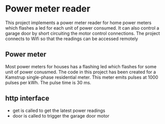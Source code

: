# Power meter reader

This project implements a power meter reader for home power meters which flashes a led for each unit of power consumed.
It can also control a garage door by short circuiting the motor control connections.
The project connects to Wifi so that the readings can be accessed remotely

## Power meter

Most power meters for houses has a flashing led which flashes for some unit of power conusmed. The code in this project has been created for a Kamstrup single-phase residential meter. This meter emits pulses at 1000 pulses per kWh. The pulse time is 30 ms.


## http interface
 * get is called to get the latest power readings
 * door is called to trigger the garage door motor

